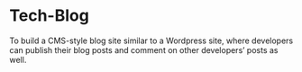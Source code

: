 # Tech-Blog
To build a CMS-style blog site similar to a Wordpress site, where developers can publish their blog posts and comment on other developers’ posts as well.
